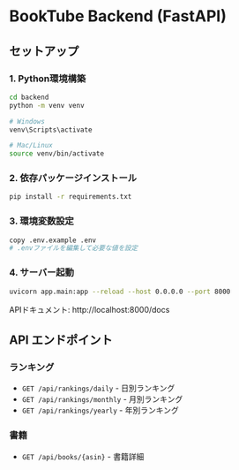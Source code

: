 # BookTube Backend (FastAPI)

## セットアップ

### 1. Python環境構築

```bash
cd backend
python -m venv venv

# Windows
venv\Scripts\activate

# Mac/Linux
source venv/bin/activate
```

### 2. 依存パッケージインストール

```bash
pip install -r requirements.txt
```

### 3. 環境変数設定

```bash
copy .env.example .env
# .envファイルを編集して必要な値を設定
```

### 4. サーバー起動

```bash
uvicorn app.main:app --reload --host 0.0.0.0 --port 8000
```

APIドキュメント: http://localhost:8000/docs

## API エンドポイント

### ランキング

- `GET /api/rankings/daily` - 日別ランキング
- `GET /api/rankings/monthly` - 月別ランキング
- `GET /api/rankings/yearly` - 年別ランキング

### 書籍

- `GET /api/books/{asin}` - 書籍詳細

